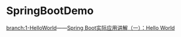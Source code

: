 # SpringBootDemo
[branch:1-HelloWorld](https://github.com/ZYRzyr/SpringBootDemo/tree/1-HelloWorld)——[Spring Boot实际应用讲解（一）：Hello World](http://www.jianshu.com/p/60f7e025c680)
